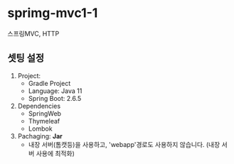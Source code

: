 # sprimg-mvc1-1
스프링MVC, HTTP

## 셋팅 설정
1. Project:
	- Gradle Project
	- Language: Java 11
	- Spring Boot: 2.6.5
2.  Dependencies
	- SpringWeb
	- Thymeleaf
	- Lombok
3. Pachaging: **Jar**
	- 내장 서버(톰캣등)을 사용하고, 'webapp'경로도 사용하지 않습니다. (내장 서버 사용에 최적화)
